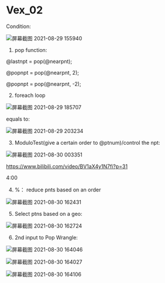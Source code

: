 # Vex_02

Condition:

![屏幕截图 2021-08-29 155940](https://user-images.githubusercontent.com/63625631/131243222-3be5d62d-eb58-4a91-8abc-c743f0d46a33.jpg)

1. pop function:

@lastnpt = pop(@nearpnt);

@popnpt = pop(@nearpnt, 2);

@popnpt = pop(@nearpnt, -2);

2. foreach loop

![屏幕截图 2021-08-29 185707](https://user-images.githubusercontent.com/63625631/131247967-370d1657-e077-476a-864e-5445aa3e8702.jpg)

equals to:

![屏幕截图 2021-08-29 203234](https://user-images.githubusercontent.com/63625631/131250456-423eadc7-dd65-40b2-8fe2-e2d4eb8b0dcf.jpg)

3. ModuloTest(give a certain order to @ptnum)/control the npt:

![屏幕截图 2021-08-30 003351](https://user-images.githubusercontent.com/63625631/131258074-f7573c74-a724-40ed-a01f-2e1e043560c8.jpg)

https://www.bilibili.com/video/BV1aX4y1N7fi?p=31 

4:00

4. %： reduce pnts based on an order

![屏幕截图 2021-08-30 162431](https://user-images.githubusercontent.com/63625631/131309647-41fb41f9-5089-4947-a780-a19e0080275b.jpg)


5. Select ptns based on a geo:

![屏幕截图 2021-08-30 162724](https://user-images.githubusercontent.com/63625631/131310077-724d9e2a-5510-4745-9c68-b00fc910df61.jpg)

6. 2nd input to Pop Wrangle:

![屏幕截图 2021-08-30 164046](https://user-images.githubusercontent.com/63625631/131312326-a55c004a-0edd-47b6-8510-659a6b6e1df3.jpg)

![屏幕截图 2021-08-30 164027](https://user-images.githubusercontent.com/63625631/131312339-535a7cfc-5e1f-4f3f-8ef2-6c76a80b9f11.jpg)

![屏幕截图 2021-08-30 164106](https://user-images.githubusercontent.com/63625631/131312345-9543600a-5301-432a-b00e-67fe52d7082f.jpg)


